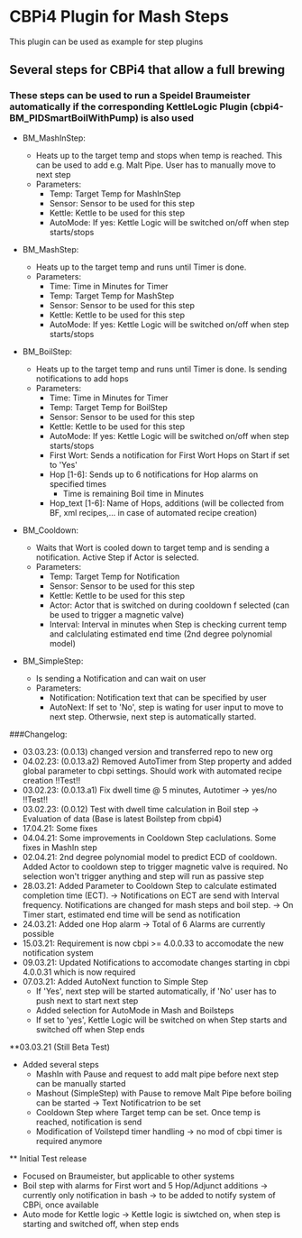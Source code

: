 # CBPi4 Plugin for Mash Steps

This plugin can be used as example for step plugins

## Several steps for CBPi4 that allow a full brewing
### These steps can be used to run a Speidel Braumeister automatically if the corresponding KettleLogic Plugin (cbpi4-BM_PIDSmartBoilWithPump) is also used

- BM_MashInStep:
	- Heats up to the target temp and stops when temp is reached. This can be used to add e.g. Malt Pipe. User has to manually move to next step
	- Parameters:
		- Temp: Target Temp for MashInStep
		- Sensor: Sensor to be used for this step
		- Kettle: Kettle to be used for this step
		- AutoMode: If yes: Kettle Logic will be switched on/off when step starts/stops

- BM_MashStep:
	- Heats up to the target temp and runs until Timer is done.
	- Parameters:
		- Time: Time in Minutes for Timer
		- Temp: Target Temp for MashStep
		- Sensor: Sensor to be used for this step
		- Kettle: Kettle to be used for this step
		- AutoMode: If yes: Kettle Logic will be switched on/off when step starts/stops

- BM_BoilStep:
	- Heats up to the target temp and runs until Timer is done. Is sending notifications to add hops
	- Parameters:
		- Time: Time in Minutes for Timer
		- Temp: Target Temp for BoilStep
		- Sensor: Sensor to be used for this step
		- Kettle: Kettle to be used for this step
		- AutoMode: If yes: Kettle Logic will be switched on/off when step starts/stops
		- First Wort: Sends a notification for First Wort Hops on Start if set to 'Yes'
		- Hop [1-6]: Sends up to 6 notifications for Hop alarms on specified times
			- Time is remaining Boil time in Minutes
		- Hop_text [1-6]: Name of Hops, additions (will be collected from BF, xml recipes,... in case of automated recipe creation)

- BM_Cooldown:
	- Waits that Wort is cooled down to target temp and is sending a notification. Active Step if Actor is selected.
	- Parameters:
		- Temp: Target Temp for Notification
		- Sensor: Sensor to be used for this step
		- Kettle: Kettle to be used for this step
		- Actor: Actor that is switched on during cooldown f selected (can be used to trigger a magnetic valve)
		- Interval: Interval in minutes when Step is checking current temp and calclulating estimated end time (2nd degree polynomial model)

- BM_SimpleStep:
	- Is sending a Notification and can wait on user
	- Parameters:
		- Notification: Notification text that can be specified by user
		- AutoNext: If set to 'No', step is wating for user input to move to next step. Otherwsie, next step is automatically started.

###Changelog:

- 03.03.23: (0.0.13) changed version and transferred repo to new org
- 04.02.23: (0.0.13.a2) Removed AutoTimer from Step property and added global parameter to cbpi settings. Should work with automated recipe creation !!Test!!
- 03.02.23: (0.0.13.a1) Fix dwell time @ 5 minutes, Autotimer -> yes/no !!Test!!
- 03.02.23: (0.0.12) Test with dwell time calculation in Boil step -> Evaluation of data (Base is latest Boilstep from cbpi4)
- 17.04.21: Some fixes
- 04.04.21: Some improvements in Cooldown Step caclulations. Some fixes in MashIn step
- 02.04.21: 2nd degree polynomial model to predict ECD of cooldown. Added Actor to cooldown step to trigger magnetic valve is required. No selection won't trigger anything and step will run as passive step
- 28.03.21: Added Parameter to Cooldown Step to calculate estimated completion time (ECT). -> Notifications on ECT are send with Interval frequency. Notifications are changed for mash steps and boil step. -> On Timer start, estimated end time will be send as notification
- 24.03.21: Added one Hop alarm -> Total of 6 Alarms are currently possible
- 15.03.21: Requirement is now cbpi >= 4.0.0.33 to accomodate the new notification system
- 09.03.21: Updated Notifications to accomodate changes starting in cbpi 4.0.0.31 which is now required
- 07.03.21: Added AutoNext function to Simple Step
	- If 'Yes', next step will be started automatically, if 'No' user has to push next to start next step
	- Added selection for AutoMode in Mash and Boilsteps
	- If set to 'yes', Kettle Logic will be switched on when Step starts and switched off when Step ends

**03.03.21 (Still Beta Test)

- Added several steps
	- MashIn with Pause and request to add malt pipe before next step can be manually started
	- Mashout (SimpleStep) with Pause to remove Malt Pipe before boiling can be started -> Text Notificatrion to be set
	- Cooldown Step where Target temp can be set. Once temp is reached, notification is send
	- Modification of Voilstepd timer handling -> no mod of cbpi timer is required anymore
	
** Initial Test release

- Focused on Braumeister, but applicable to other systems
- Boil step with alarms for First wort and 5 Hop/Adjunct additions
-> currently only notification in bash -> to be added to notify system of CBPi, once available
- Auto mode for Kettle logic
-> Kettle logic is siwtched on, when step is starting and switched off, when step ends
